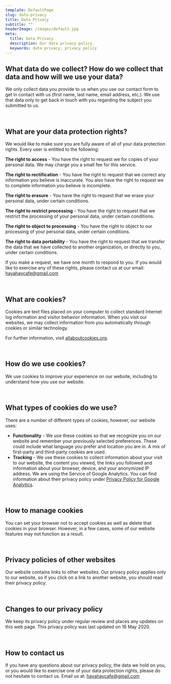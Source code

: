 ```yaml
---
template: DefaultPage
slug: data-privacy
title: Data Privacy
subtitle: ""
headerImage: /images/default.jpg
meta:
  title: Data Privacy
  description: Our data privacy policy.
  keywords: data privacy, privacy policy
---
```

## What data do we collect? How do we collect that data and how will we use your data?

We only collect data you provide to us when you use our contact form to get in contact with us (first name, last name, email address, etc.). We use that data only to get back in touch with you regarding the subject you submitted to us. 

<br />

## What are your data protection rights?

We would like to make sure you are fully aware of all of your data protection rights. Every user is entitled to the following: 

**The right to access** - You have the right to request we for copies of your personal data. We may charge you a small fee for this service. 

**The right to rectification** - You have the right to request that we correct any information you believe is inaccurate. You also have the right to request we to complete information you believe is incomplete. 

**The right to erasure** - You have the right to request that we erase your personal data, under certain conditions. 

**The right to restrict processing** - You have the right to request that we restrict the processing of your personal data, under certain conditions. 

**The right to object to processing** - You have the right to object to our processing of your personal data, under certain conditions. 

**The right to data portability** - You have the right to request that we transfer the data that we have collected to another organization, or directly to you, under certain conditions. 

If you make a request, we have one month to respond to you. If you would like to exercise any of these rights, please contact us at our email: <a href="mailto:hayahaycafe@gmail.com">hayahaycafe@gmail.com</a>

<br />

## What are cookies?

Cookies are text files placed on your computer to collect standard Internet log information and visitor behavior information. When you visit our websites, we may collect information from you automatically through cookies or similar technology. 

For further information, visit <a href="https://www.allaboutcookies.org/" target="_blank" rel="noreferrer">allaboutcookies.org</a>. 

<br />

## How do we use cookies?

We use cookies to improve your experience on our website, including to understand how you use our website.

<br />

## What types of cookies do we use?

There are a number of different types of cookies, however, our website uses:  
- **Functionality** - We use these cookies so that we recognize you on our website and remember your previously selected preferences. These could include what language you prefer and location you are in. A mix of first-party and third-party cookies are used.  
- **Tracking** - We use these cookies to collect information about your visit to our website, the content you viewed, the links you followed and information about your browser, device, and your anonymized IP address. We are using the Service of Google Analytics. You can find information about their privacy policy under <a href="https://www.termsfeed.com/blog/privacy-policy-google-analytics/" target="_blank" rel="noreferrer">Privacy Policy for Google Analytics</a>.

<br />

## How to manage cookies

You can set your browser not to accept cookies as well as delete that cookies in your browser. However, in a few cases, some of our website features may not function as a result. 

<br />

## Privacy policies of other websites

Our website contains links to other websites. Our privacy policy applies only to our website, so if you click on a link to another website, you should read their privacy policy. 

<br />

## Changes to our privacy policy

We keep its privacy policy under regular review and places any updates on this web page. This privacy policy was last updated on 16 May 2020. 

<br />

## How to contact us

If you have any questions about our privacy policy, the data we hold on you, or you would like to exercise one of your data protection rights, please do not hesitate to contact us.  Email us at: <a href="mailto:hayahaycafe@gmail.com">hayahaycafe@gmail.com</a>